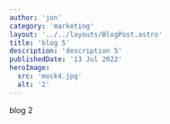 ```yaml
---
author: 'jon'
category: 'marketing'
layout: '../../layouts/BlogPost.astro'
title: 'blog 5'
description: 'description 5'
publishedDate: '13 Jul 2022'
heroImage:
  src: 'mock4.jpg'
  alt: '2'
---
```


blog 2

